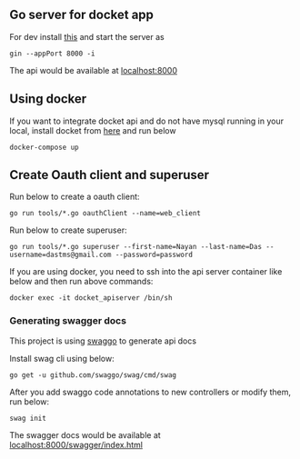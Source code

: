 ## Go server for docket app

For dev install [this](https://github.com/codegangsta/gin) and start the server as

```
gin --appPort 8000 -i
```

The api would be available at [localhost:8000](http://localhost:3000)

## Using docker

If you want to integrate docket api and do not have mysql running in your local, install docket from [here](https://docs.docker.com/desktop/mac/install/) and run below

```
docker-compose up
```

## Create Oauth client and superuser

Run below to create a oauth client:

```
go run tools/*.go oauthClient --name=web_client
```

Run below to create superuser:

```
go run tools/*.go superuser --first-name=Nayan --last-name=Das --username=dastms@gmail.com --password=password
```

If you are using docker, you need to ssh into the api server container like below and then run above commands:

```
docker exec -it docket_apiserver /bin/sh
```

### Generating swagger docs

This project is using [swaggo](https://github.com/swaggo/swag) to generate api docs

Install swag cli using below:

```
go get -u github.com/swaggo/swag/cmd/swag
```

After you add swaggo code annotations to new controllers or modify them, run below:

```
swag init
```

The swagger docs would be available at [localhost:8000/swagger/index.html](http://localhost:3000/swagger/index.html)
